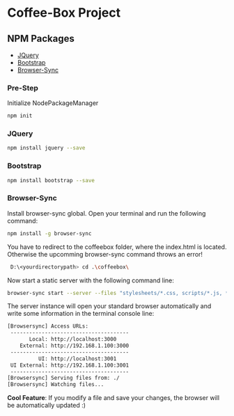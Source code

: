 # Coffee-Box Project


## NPM Packages

* [JQuery](https://jquery.com/)
* [Bootstrap](https://getbootstrap.com/)
* [Browser-Sync](https://www.browsersync.io/)


### Pre-Step

Initialize NodePackageManager

```bash
npm init
```

### JQuery

```bash
npm install jquery --save
```

### Bootstrap

```bash
npm install bootstrap --save
```

### Browser-Sync


Install browser-sync global. Open your terminal and run the following command:

```bash
npm install -g browser-sync
```

You have to redirect to the coffeebox folder, where the index.html is located. Otherwise the upcomming browser-sync command throws an error!

```bash
 D:\<yourdirectorypath> cd .\coffeebox\
```

Now start a static server with the following command line:
```bash
browser-sync start --server --files "stylesheets/*.css, scripts/*.js, *.html"
```

The server instance will open your standard browser automatically and write some information in the terminal console line:

```bash
[Browsersync] Access URLs:
 --------------------------------------
       Local: http://localhost:3000
    External: http://192.168.1.100:3000
 --------------------------------------
          UI: http://localhost:3001
 UI External: http://192.168.1.100:3001
 --------------------------------------
[Browsersync] Serving files from: ./
[Browsersync] Watching files...

```

**Cool Feature**: If you modify a file and save your changes, the browser will be automatically updated :)
